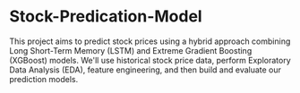 # Stock-Predication-Model
This project aims to predict stock prices using a hybrid approach combining Long Short-Term Memory (LSTM) and Extreme Gradient Boosting (XGBoost) models. We'll use historical stock price data, perform Exploratory Data Analysis (EDA), feature engineering, and then build and evaluate our prediction models.
